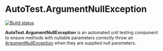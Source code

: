 ﻿AutoTest.ArgumentNullException
==============================
[![Build status](https://ci.appveyor.com/api/projects/status/66r2m81rc51l9kyx)](https://ci.appveyor.com/project/JSkimming/autotest-argumentnullexception "Build status")

**AutoTest.ArgumentNullException** is an automated unit testing component to ensure methods with nullable parameters correctly throw an [ArgumentNullException](http://msdn.microsoft.com/en-us/library/system.argumentnullexception.aspx) when they are supplied null parameters.
